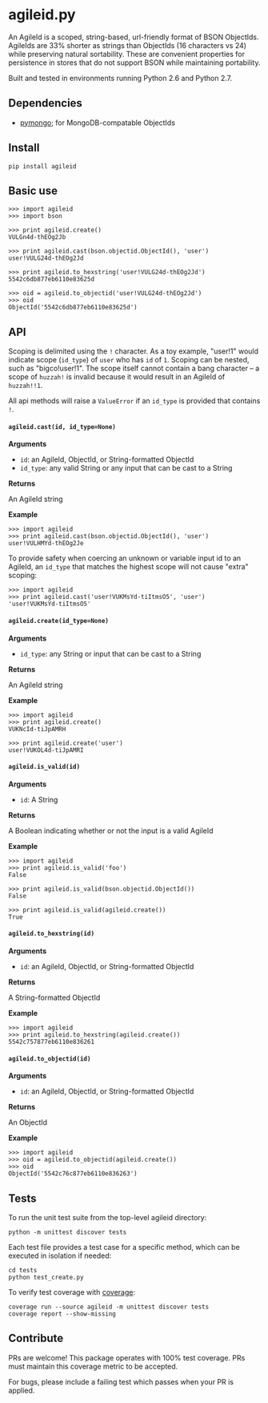 agileid.py
==========

An AgileId is a scoped, string-based, url-friendly format of BSON ObjectIds. AgileIds are 33% shorter as strings than ObjectIds (16 characters vs 24) while preserving natural sortability. These are convenient properties for persistence in stores that do not support BSON while maintaining portability.

Built and tested in environments running Python 2.6 and Python 2.7.


## Dependencies

- [pymongo](https://pypi.python.org/pypi/pymongo/); for MongoDB-compatable ObjectIds


## Install

```
pip install agileid
```


## Basic use

```
>>> import agileid
>>> import bson

>>> print agileid.create()
VULGn4d-thEOg2Jb

>>> print agileid.cast(bson.objectid.ObjectId(), 'user')
user!VULG24d-thEOg2Jd

>>> print agileid.to_hexstring('user!VULG24d-thEOg2Jd')
5542c6db877eb6110e83625d

>>> oid = agileid.to_objectid('user!VULG24d-thEOg2Jd')
>>> oid
ObjectId('5542c6db877eb6110e83625d')
```


## API

Scoping is delimited using the `!` character. As a toy example, "user!1" would indicate scope (`id_type`) of `user` who has `id` of `1`. Scoping can be nested, such as "bigco!user!1". The scope itself cannot contain a bang character &ndash; a scope of `huzzah!` is invalid because it would result in an AgileId of `huzzah!!1`.

All api methods will raise a `ValueError` if an `id_type` is provided that contains `!`.

#### `agileid.cast(id, id_type=None)`

**Arguments**

- `id`: an AgileId, ObjectId, or String-formatted ObjectId
- `id_type`: any valid String or any input that can be cast to a String

**Returns**

An AgileId string

**Example**

```
>>> import agileid
>>> print agileid.cast(bson.objectid.ObjectId(), 'user')
user!VULHMYd-thEOg2Je
```

To provide safety when coercing an unknown or variable input id to an AgileId, an `id_type` that matches the highest scope will not cause "extra" scoping:

```
>>> import agileid
>>> print agileid.cast('user!VUKMsYd-tiItmsO5', 'user')
'user!VUKMsYd-tiItmsO5'
```

#### `agileid.create(id_type=None)`

**Arguments**

- `id_type`: any String or input that can be cast to a String

**Returns**

An AgileId string

**Example**

```
>>> import agileid
>>> print agileid.create()
VUKNcId-tiJpAMRH

>>> print agileid.create('user')
user!VUKOL4d-tiJpAMRI
```

#### `agileid.is_valid(id)`

**Arguments**

- `id`: A String

**Returns**

A Boolean indicating whether or not the input is a valid AgileId

**Example**

```
>>> import agileid
>>> print agileid.is_valid('foo')
False

>>> print agileid.is_valid(bson.objectid.ObjectId())
False

>>> print agileid.is_valid(agileid.create())
True
```

#### `agileid.to_hexstring(id)`

**Arguments**

- `id`: an AgileId, ObjectId, or String-formatted ObjectId

**Returns**

A String-formatted ObjectId

**Example**

```
>>> import agileid
>>> print agileid.to_hexstring(agileid.create())
5542c757877eb6110e836261
```

#### `agileid.to_objectid(id)`

**Arguments**

- `id`: an AgileId, ObjectId, or String-formatted ObjectId

**Returns**

An ObjectId

**Example**

```
>>> import agileid
>>> oid = agileid.to_objectid(agileid.create())
>>> oid
ObjectId('5542c76c877eb6110e836263')
```


## Tests

To run the unit test suite from the top-level agileid directory:

```
python -m unittest discover tests
```

Each test file provides a test case for a specific method, which can be executed in isolation if needed:

```
cd tests
python test_create.py
```

To verify test coverage with [coverage](https://pypi.python.org/pypi/coverage):

```
coverage run --source agileid -m unittest discover tests
coverage report --show-missing
```


## Contribute

PRs are welcome! This package operates with 100% test coverage. PRs must maintain this coverage metric to be accepted.

For bugs, please include a failing test which passes when your PR is applied.
